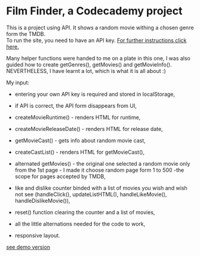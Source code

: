 ﻿# Film Finder, a Codecademy project  
 
This is a project using API. It shows a random movie withing a chosen genre form the TMDB.  
To run the site, you need to have an API key. [For further instructions click here.](https://developer.themoviedb.org/docs/getting-started)  

Many helper functions were handed to me on a plate in this one, I was also guided how to create getGenres(), getMovies() and getMovieInfo().
NEVERTHELESS, I have learnt a lot, which is what it is all about :)

My input: 
- entering your own API key is required and stored in localStorage,
- if API is correct, the API form disappears from UI,
   
- createMovieRuntime() - renders HTML for runtime,
- createMovieReleaseDate() - renders HTML for release date,
- getMovieCast() - gets info about random movie cast,
- createCastList() - renders HTML for getMovieCast(),
- alternated getMovies() - the original one selected a random movie only from the 1st page - I made it choose random page form 1 to 500 -the scope for pages accepted by TMDB,
    
- like and dislike counter binded with a list of movies you wish and wish not see (handleClick(), updateListHTML(), handleLikeMovie(), handleDislikeMovie()),
- reset() function clearing the counter and a list of movies,
- all the little alternations needed for the code to work,
- responsive layout.  

[see demo version]( https://veelcheck.github.io/film_finder_codecademy/)
